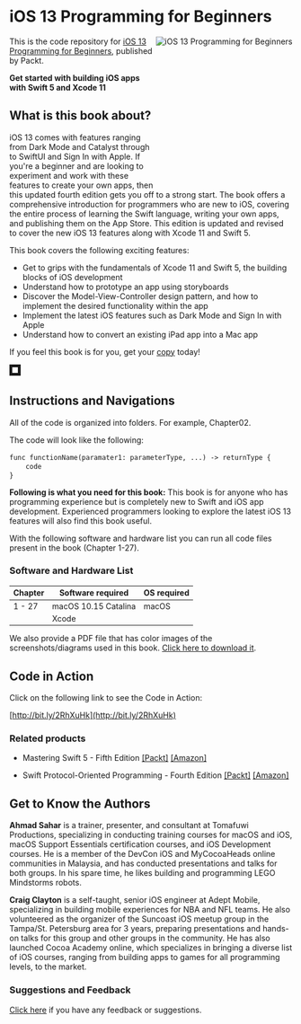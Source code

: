 # iOS 13 Programming for Beginners

<a href="https://www.packtpub.com/mobile/ios-13-programming-for-beginners-fourth-edition?utm_source=github&utm_medium=repository&utm_campaign=9781838821906"><img src="https://www.packtpub.com/media/catalog/product/cache/e4d64343b1bc593f1c5348fe05efa4a6/9/7/9781838821906-original_1.jpg" alt="iOS 13 Programming for Beginners" height="256px" align="right"></a>

This is the code repository for [iOS 13 Programming for Beginners](https://www.packtpub.com/mobile/ios-13-programming-for-beginners-fourth-edition?utm_source=github&utm_medium=repository&utm_campaign=9781838821906), published by Packt.

**Get started with building iOS apps with Swift 5 and Xcode 11**

## What is this book about?
iOS 13 comes with features ranging from Dark Mode and Catalyst through to SwiftUI and Sign In with Apple. If you're a beginner and are looking to experiment and work with these features to create your own apps, then this updated fourth edition gets you off to a strong start. The book offers a comprehensive introduction for programmers who are new to iOS, covering the entire process of learning the Swift language, writing your own apps, and publishing them on the App Store. This edition is updated and revised to cover the new iOS 13 features along with Xcode 11 and Swift 5.

This book covers the following exciting features: 
* Get to grips with the fundamentals of Xcode 11 and Swift 5, the building blocks of iOS development
* Understand how to prototype an app using storyboards
* Discover the Model-View-Controller design pattern, and how to implement the desired functionality within the app
* Implement the latest iOS features such as Dark Mode and Sign In with Apple
* Understand how to convert an existing iPad app into a Mac app

If you feel this book is for you, get your [copy](https://www.amazon.com/dp/1838821902) today!

<a href="https://www.packtpub.com/?utm_source=github&utm_medium=banner&utm_campaign=GitHubBanner"><img src="https://raw.githubusercontent.com/PacktPublishing/GitHub/master/GitHub.png" 
alt="https://www.packtpub.com/" border="5" /></a>


## Instructions and Navigations
All of the code is organized into folders. For example, Chapter02.

The code will look like the following:
```
func functionName(paramater1: parameterType, ...) -> returnType {
    code
}
```

**Following is what you need for this book:**
This book is for anyone who has programming experience but is completely new to Swift and iOS app development. Experienced programmers looking to explore the latest iOS 13 features will also find this book useful.

With the following software and hardware list you can run all code files present in the book (Chapter 1-27).

### Software and Hardware List

| Chapter  | Software required                   | OS required                        |
| -------- | ------------------------------------| -----------------------------------|
| 1 - 27   | macOS 10.15 Catalina                | macOS                              |
|          | Xcode                               |                                    |


We also provide a PDF file that has color images of the screenshots/diagrams used in this book. [Click here to download it](https://static.packt-cdn.com/downloads/9781838821906_ColorImages.pdf).

## Code in Action

Click on the following link to see the Code in Action:

[http://bit.ly/2RhXuHk](http://bit.ly/2RhXuHk)

### Related products <Other books you may enjoy>
* Mastering Swift 5 - Fifth Edition [[Packt]](https://www.packtpub.com/application-development/mastering-swift-5-fifth-edition?utm_source=github&utm_medium=repository&utm_campaign=9781789139860) [[Amazon]](https://www.amazon.com/dp/1789139864)

* Swift Protocol-Oriented Programming - Fourth Edition [[Packt]](https://www.packtpub.com/programming/swift-protocol-oriented-programming-fourth-edition?utm_source=github&utm_medium=repository&utm_campaign=9781789349023) [[Amazon]](https://www.amazon.com/dp/1789349028)

## Get to Know the Authors
**Ahmad Sahar**
is a trainer, presenter, and consultant at Tomafuwi Productions, specializing in conducting training courses for macOS and iOS, macOS Support Essentials certification courses, and iOS Development courses. He is a member of the DevCon iOS and MyCocoaHeads online communities in Malaysia, and has conducted presentations and talks for both groups. In his spare time, he likes building and programming LEGO Mindstorms robots.

**Craig Clayton**
is a self-taught, senior iOS engineer at Adept Mobile, specializing in building mobile experiences for NBA and NFL teams. He also volunteered as the organizer of the Suncoast iOS meetup group in the Tampa/St. Petersburg area for 3 years, preparing presentations and hands-on talks for this group and other groups in the community. He has also launched Cocoa Academy online, which specializes in bringing a diverse list of iOS courses, ranging from building apps to games for all programming levels, to the market.

### Suggestions and Feedback
[Click here](https://docs.google.com/forms/d/e/1FAIpQLSdy7dATC6QmEL81FIUuymZ0Wy9vH1jHkvpY57OiMeKGqib_Ow/viewform) if you have any feedback or suggestions.
